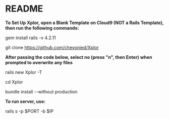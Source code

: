 # README


**To Set Up Xplor, open a Blank Template on Cloud9 (NOT a Rails Template), then run the following commands:**

gem install rails -v 4.2.11

git clone https://github.com/chevonied/Xplor


**After passing the code below, select no (press "n", then Enter) when prompted to overwrite any files**

rails new Xplor -T

cd Xplor

bundle install --without production


**To run server, use:**

rails s -p $PORT -b $IP
